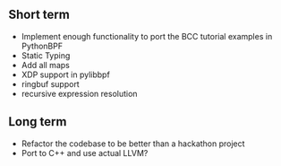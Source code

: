 ## Short term

- Implement enough functionality to port the BCC tutorial examples in PythonBPF
- Static Typing
- Add all maps
- XDP support in pylibbpf
- ringbuf support
- recursive expression resolution

## Long term

- Refactor the codebase to be better than a hackathon project
- Port to C++ and use actual LLVM?
